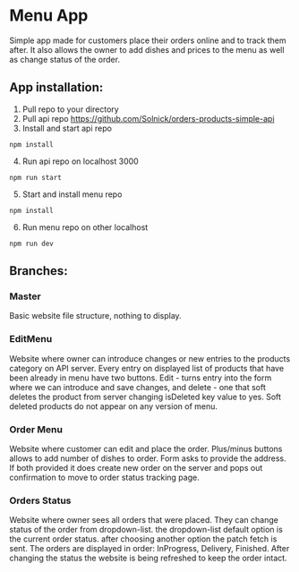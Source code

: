 # Menu App

Simple app made for customers place their orders online and to track them after. It also allows the owner to add dishes and prices to the menu as well as change status of the order.

## App installation:

1. Pull repo to your directory
2. Pull api repo https://github.com/Solnick/orders-products-simple-api
3. Install and start api repo

`npm install`

4. Run api repo on localhost 3000

`npm run start`

5. Start and install menu repo

`npm install`

6. Run menu repo on other localhost

`npm run dev`

## Branches:

### Master

Basic website file structure, nothing to display.

### EditMenu

Website where owner can introduce changes or new entries to the products category on API server. Every entry on displayed list of products that have been already in menu have two buttons. Edit - turns entry into the form where we can introduce and save changes, and delete - one that soft deletes the product from server changing isDeleted key value to yes. Soft deleted products do not appear on any version of menu.

### Order Menu

Website where customer can edit and place the order. Plus/minus buttons allows to add number of dishes to order. Form asks to provide the address. If both provided it does create new order on the server and pops out confirmation to move to order status tracking page.

### Orders Status

Website where owner sees all orders that were placed. They can change status of the order from dropdown-list. the dropdown-list default option is the current order status. after choosing another option the patch fetch is sent. The orders are displayed in order: InProgress, Delivery, Finished. After changing the status the website is being refreshed to keep the order intact.

